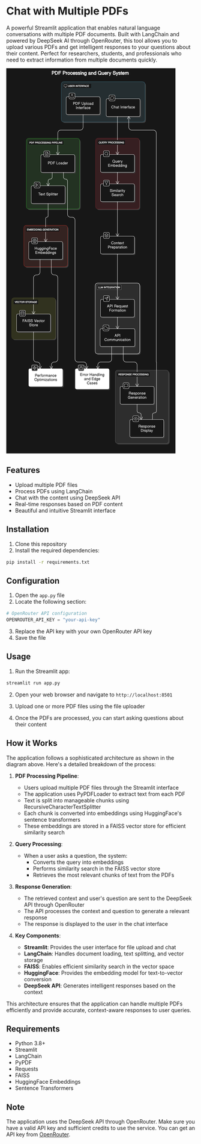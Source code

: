 # Chat with Multiple PDFs

A powerful Streamlit application that enables natural language conversations with multiple PDF documents. Built with LangChain and powered by DeepSeek AI through OpenRouter, this tool allows you to upload various PDFs and get intelligent responses to your questions about their content. Perfect for researchers, students, and professionals who need to extract information from multiple documents quickly.

![Application Architecture](Architecture.png)

## Features

- Upload multiple PDF files
- Process PDFs using LangChain
- Chat with the content using DeepSeek API
- Real-time responses based on PDF content
- Beautiful and intuitive Streamlit interface

## Installation

1. Clone this repository
2. Install the required dependencies:
```bash
pip install -r requirements.txt
```

## Configuration

1. Open the `app.py` file
2. Locate the following section:
```python
# OpenRouter API configuration
OPENROUTER_API_KEY = "your-api-key"
```
3. Replace the API key with your own OpenRouter API key
4. Save the file

## Usage

1. Run the Streamlit app:
```bash
streamlit run app.py
```

2. Open your web browser and navigate to `http://localhost:8501`

3. Upload one or more PDF files using the file uploader

4. Once the PDFs are processed, you can start asking questions about their content

## How it Works

The application follows a sophisticated architecture as shown in the diagram above. Here's a detailed breakdown of the process:

1. **PDF Processing Pipeline**:
   - Users upload multiple PDF files through the Streamlit interface
   - The application uses PyPDFLoader to extract text from each PDF
   - Text is split into manageable chunks using RecursiveCharacterTextSplitter
   - Each chunk is converted into embeddings using HuggingFace's sentence transformers
   - These embeddings are stored in a FAISS vector store for efficient similarity search

2. **Query Processing**:
   - When a user asks a question, the system:
     - Converts the query into embeddings
     - Performs similarity search in the FAISS vector store
     - Retrieves the most relevant chunks of text from the PDFs

3. **Response Generation**:
   - The retrieved context and user's question are sent to the DeepSeek API through OpenRouter
   - The API processes the context and question to generate a relevant response
   - The response is displayed to the user in the chat interface

4. **Key Components**:
   - **Streamlit**: Provides the user interface for file upload and chat
   - **LangChain**: Handles document loading, text splitting, and vector storage
   - **FAISS**: Enables efficient similarity search in the vector space
   - **HuggingFace**: Provides the embedding model for text-to-vector conversion
   - **DeepSeek API**: Generates intelligent responses based on the context

This architecture ensures that the application can handle multiple PDFs efficiently and provide accurate, context-aware responses to user queries.

## Requirements

- Python 3.8+
- Streamlit
- LangChain
- PyPDF
- Requests
- FAISS
- HuggingFace Embeddings
- Sentence Transformers

## Note

The application uses the DeepSeek API through OpenRouter. Make sure you have a valid API key and sufficient credits to use the service. You can get an API key from [OpenRouter](https://openrouter.ai/). 
